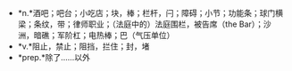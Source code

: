 - *n.*酒吧；吧台；小吃店；块，棒；栏杆，闩；障碍；小节；功能条；球门横梁；条纹，带；律师职业；（法庭中的）法庭围栏，被告席（the Bar）；沙洲，暗礁；军阶杠；电热棒；巴（气压单位）
- *v.*阻止，禁止；阻挡，拦住；封，堵
- *prep.*除了……以外